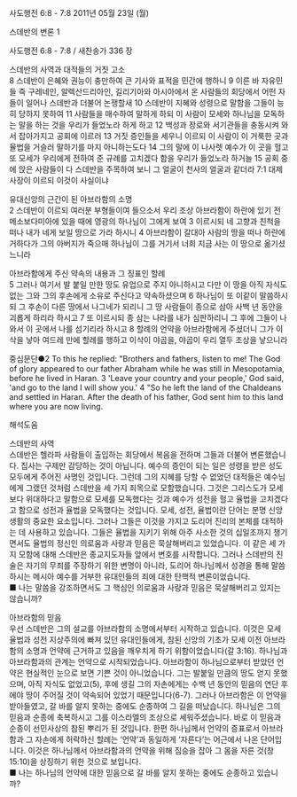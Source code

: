 사도행전 6:8 - 7:8 
2011년 05월 23일 (월)

스데반의 변론 1



사도행전 6:8 - 7:8 / 새찬송가 336 장


스데반의 사역과 대적들의 거짓 고소  
8 스데반이 은혜와 권능이 충만하여 큰 기사와 표적을 민간에 행하니 9 이른 바 자유민들 즉 구레네인, 알렉산드리아인, 길리기아와 아시아에서 온 사람들의 회당에서 어떤 자들이 일어나 스데반과 더불어 논쟁할새 10 스데반이 지혜와 성령으로 말함을 그들이 능히 당하지 못하여 11 사람들을 매수하여 말하게 하되 이 사람이 모세와 하나님을 모독하는 말을 하는 것을 우리가 들었노라 하게 하고 12 백성과 장로와 서기관들을 충동시켜 와서 잡아가지고 공회에 이르러 13 거짓 증인들을 세우니 이르되 이 사람이 이 거룩한 곳과 율법을 거슬러 말하기를 마지 아니하는도다 14 그의 말에 이 나사렛 예수가 이 곳을 헐고 또 모세가 우리에게 전하여 준 규례를 고치겠다 함을 우리가 들었노라 하거늘 15 공회 중에 앉은 사람들이 다 스데반을 주목하여 보니 그 얼굴이 천사의 얼굴과 같더라 7:1 대제사장이 이르되 이것이 사실이냐  

유대신앙의 근간이 된 아브라함의 소명  
2 스데반이 이르되 여러분 부형들이여 들으소서 우리 조상 아브라함이 하란에 있기 전 메소보다미아에 있을 때에 영광의 하나님이 그에게 보여 3 이르시되 네 고향과 친척을 떠나 내가 네게 보일 땅으로 가라 하시니 4 아브라함이 갈대아 사람의 땅을 떠나 하란에 거하다가 그의 아버지가 죽으매 하나님이 그를 거기서 너희 지금 사는 이 땅으로 옮기셨느니라  

아브라함에게 주신 약속의 내용과 그 징표인 할례   
5 그러나 여기서 발 붙일 만한 땅도 유업으로 주지 아니하시고 다만 이 땅을 아직 자식도 없는 그와 그의 후손에게 소유로 주신다고 약속하셨으며 6 하나님이 또 이같이 말씀하시되 그 후손이 다른 땅에서 나그네가 되리니 그 땅 사람들이 종으로 삼아 사백 년 동안을 괴롭게 하리라 하시고 7 또 이르시되 종 삼는 나라를 내가 심판하리니 그 후에 그들이 나와서 이 곳에서 나를 섬기리라 하시고 8 할례의 언약을 아브라함에게 주셨더니 그가 이삭을 낳아 여드레 만에 할례를 행하고 이삭이 야곱을, 야곱이 우리 열두 조상을 낳으니라  

중심문단●2 To this he replied: "Brothers and fathers, listen to me! The God of glory appeared to our father Abraham while he was still in Mesopotamia, before he lived in Haran. 3 'Leave your country and your people,' God said, 'and go to the land I will show you.' 4 "So he left the land of the Chaldeans and settled in Haran. After the death of his father, God sent him to this land where you are now living.

해석도움





스데반의 사역  
스데반은 헬라파 사람들이 출입하는 회당에서 복음을 전하며 그들과 더불어 변론했습니다. 집사는 구제만 감당하는 것이 아닙니다. 예수의 증인이 되는 일은 성령을 받은 성도 모두에게 주어진 사명인 것입니다. 그런데 그의 지혜를 당할 수 없었던 대적들은 예수님에게 그랬던 것처럼 스데반을 세 가지 죄목으로 모함했습니다. 그것은 그리스도가 모세보다 위대하다고 말함으로 모세를 모독했다는 것과 예수가 성전을 헐고 율법을 고치겠다고 함으로 성전과 율법을 모독했다는 것입니다. 모세, 성전, 율법이란 단어는 분명 신앙생활의 중요한 요소입니다. 그러나 그들은 이것을 가지고 도리어 진리의 본체를 대적하는 데 사용하고 있습니다. 그들은 율법을 지키기 위해 아주 사소한 것의 십일조까지 챙기면서도 율법의 정신인 의로움과 사랑과 믿음은 묵살해버리고 있었습니다. 이 같은 세 가지 모함에 대해 스데반은 종교지도자들 앞에서 변호를 시작합니다. 그러나 스데반의 진술은 자기의 무죄를 주장하기 위한 변명이 아니라, 도리어 하나님께서 성경을 통해 말씀하시는 메시아 예수를 거부한 유대인들의 죄에 대한 탄핵적 변론이었습니다.  
■ 나는 말씀을 강조하면서도 그 핵심인 의로움과 사랑과 믿음은 묵살해버리고 있지는 않습니까? 

아브라함의 믿음  
우선 스데반은 그의 설교를 아브라함의 소명에서부터 시작하고 있습니다. 이것은 모세 율법과 성전 지상주의에 빠져 있던 유대인들에게, 참된 신앙의 기초가 모세 이전 아브라함의 소명과 언약에 근거하고 있음을 깨우치게 하기 위함이었습니다(갈 3:16). 하나님과 아브라함과의 관계는 언약으로 시작되었습니다. 아브라함이 하나님으로부터 받았던 언약은 현실적인 눈으로 보면 기쁜 것이 아니었습니다. 그는 발붙일 만큼의 땅도 얻지 못했으며, 아직 자식도 없었고(5), 후에 생길 그의 자손에게는 수백 년 동안의 믿음의 연단 후에야 땅이 주어질 것이 약속되어 있었기 때문입니다(6-7). 그러나 아브라함은 이 언약을 받아들였고, 갈 바를 알지 못하는 중에도 순종하여 그 길을 떠났습니다. 하나님은 그의 믿음과 순종에 축복하시고 그를 이스라엘의 조상으로 세워주셨습니다. 바로 이 믿음과 순종이 선민사상의 참된 뿌리가 된 것입니다. 한편 하나님께서 언약의 증표로서 아브라함과 그 자손에게 허락하신 할례는 ‘언약’과 동일하게 ‘자른다’는 어근에서 나온 단어입니다. 이것은 하나님께서 아브라함과의 언약을 위해 짐승을 잡아 그 몸을 자른 것(창 15:10)을 상징하기 위한 것으로 보입니다.  
■ 나는 하나님의 언약에 대한 믿음으로 갈 바를 알지 못하는 중에도 순종하고 있습니까?